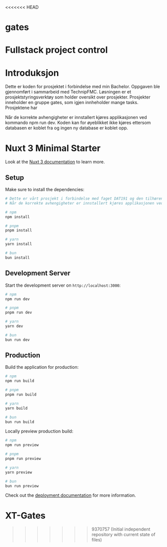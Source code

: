 <<<<<<< HEAD
# gates
Fullstack project control
=======
# Introduksjon
Dette er koden for prosjektet i forbindelse med min Bachelor. Oppgaven ble gjennomført i sammarbeid med TechnipFMC.
Løsningen er et prosjektstyringsverktøy som holder oversikt over prosjekter. Prosjekter inneholder en gruppe gates, som igjen innheholder mange tasks.
Prosjektene har 

Når de korrekte avhengigheter er innstallert kjøres applikasjonen ved kommando npm run dev.
Koden kan for øyeblikket ikke kjøres ettersom databasen er koblet fra og ingen ny database er koblet opp.



# Nuxt 3 Minimal Starter

Look at the [Nuxt 3 documentation](https://nuxt.com/docs/getting-started/introduction) to learn more.

## Setup

Make sure to install the dependencies:

```bash
# Dette er vårt prosjekt i forbindelse med faget DAT191 og den tilhørende bacheloroppgave. Ved sensur anbefales det at vercel (se link i systemdokumentasjonen) tas i bruk for å benytte seg av den tilhørende databasen gruppen har brukt underveis i utviklingen, men om dette ikke skulle være gjennomførbart kan gruppen kontaktes for å få tak i dens .env variabler. 
# Når de korrekte avhengigheter er innstallert kjøres applikasjonen ved kommando npm run dev.

# npm
npm install

# pnpm
pnpm install

# yarn
yarn install

# bun
bun install
```

## Development Server

Start the development server on `http://localhost:3000`:

```bash
# npm
npm run dev

# pnpm
pnpm run dev

# yarn
yarn dev

# bun
bun run dev
```

## Production

Build the application for production:

```bash
# npm
npm run build

# pnpm
pnpm run build

# yarn
yarn build

# bun
bun run build
```

Locally preview production build:

```bash
# npm
npm run preview

# pnpm
pnpm run preview

# yarn
yarn preview

# bun
bun run preview
```

Check out the [deployment documentation](https://nuxt.com/docs/getting-started/deployment) for more information.
# XT-Gates
>>>>>>> 9370757 (Initial independent repository with current state of files)
